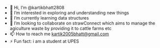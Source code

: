 - 👋 Hi, I’m @kartikbhatt2808
- 👀 I’m interested in exploring and understanding new things
- 🌱 I’m currently learning data structures
- 💞️ I’m looking to collaborate on strawConnect which aims to manage the agiculture waste by providing it to cattle farms etc
- 📫 How to reach me kartik2005bhatt@gmail.com
- ⚡ Fun fact: i am a student at UPES

<!---
kartikbhatt2808/kartikbhatt2808 is a ✨ special ✨ repository because its `README.md` (this file) appears on your GitHub profile.
You can click the Preview link to take a look at your changes.
--->
